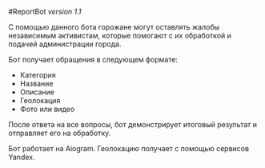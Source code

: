 #ReportBot
*version 1.1*

С помощью данного бота горожане 
могут оставлять жалобы независимым активистам,
которые помогают с их обработкой и подачей администрации города.

Бот получает обращения в следующем формате: 
* Категория
* Название
* Описание
* Геолокация
* Фото или видео

После ответа на все вопросы, бот демонстрирует итоговый результат 
и отправляет его на обработку.

Бот работает на Aiogram.
Геолокацию получает с помощью сервисов Yandex.
